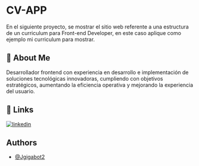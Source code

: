 # CV-APP

En el siguiente proyecto, se mostrar el sitio web referente a una estructura de un curriculum para Front-end Developer, en este caso aplique como ejemplo mi curriculum para mostrar.




## 🚀 About Me
Desarrollador frontend con
experiencia en desarrollo e
implementación de soluciones
tecnológicas innovadoras,
cumpliendo con objetivos
estratégicos, aumentando la
eficiencia operativa y mejorando
la experiencia del usuario.



## 🔗 Links

[![linkedin](https://img.shields.io/badge/linkedin-0A66C2?style=for-the-badge&logo=linkedin&logoColor=white)](https://www.linkedin.com/in/mgjohncespedes/)


## Authors

- [@Jgigabot2](https://github.com/Jgigabot2)

